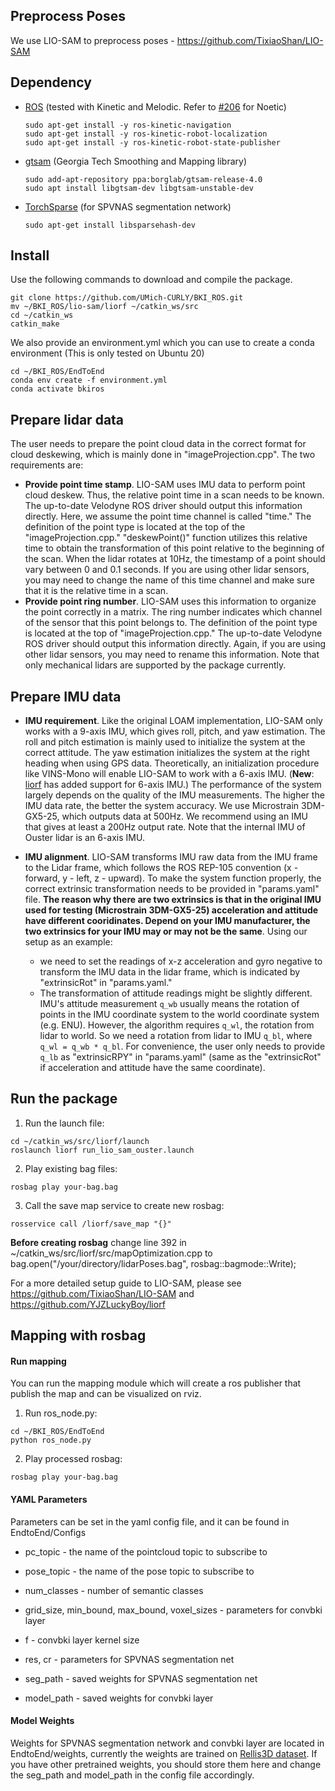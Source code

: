 ## Preprocess Poses
We use LIO-SAM to preprocess poses - https://github.com/TixiaoShan/LIO-SAM

## Dependency

- [ROS](http://wiki.ros.org/ROS/Installation) (tested with Kinetic and Melodic. Refer to [#206](https://github.com/TixiaoShan/LIO-SAM/issues/206) for Noetic)
  ```
  sudo apt-get install -y ros-kinetic-navigation
  sudo apt-get install -y ros-kinetic-robot-localization
  sudo apt-get install -y ros-kinetic-robot-state-publisher
  ```
- [gtsam](https://gtsam.org/get_started/) (Georgia Tech Smoothing and Mapping library)
  ```
  sudo add-apt-repository ppa:borglab/gtsam-release-4.0
  sudo apt install libgtsam-dev libgtsam-unstable-dev
  ```
- [TorchSparse](https://github.com/mit-han-lab/torchsparse) (for SPVNAS segmentation network)
  ```
  sudo apt-get install libsparsehash-dev
  ```
  
## Install

Use the following commands to download and compile the package.

```
git clone https://github.com/UMich-CURLY/BKI_ROS.git
mv ~/BKI_ROS/lio-sam/liorf ~/catkin_ws/src
cd ~/catkin_ws
catkin_make
```

We also provide an environment.yml which you can use to create a conda environment (This is only tested on Ubuntu 20)
```
cd ~/BKI_ROS/EndToEnd
conda env create -f environment.yml
conda activate bkiros
```

## Prepare lidar data

The user needs to prepare the point cloud data in the correct format for cloud deskewing, which is mainly done in "imageProjection.cpp". The two requirements are:
  - **Provide point time stamp**. LIO-SAM uses IMU data to perform point cloud deskew. Thus, the relative point time in a scan needs to be known. The up-to-date Velodyne ROS driver should output this information directly. Here, we assume the point time channel is called "time." The definition of the point type is located at the top of the "imageProjection.cpp." "deskewPoint()" function utilizes this relative time to obtain the transformation of this point relative to the beginning of the scan. When the lidar rotates at 10Hz, the timestamp of a point should vary between 0 and 0.1 seconds. If you are using other lidar sensors, you may need to change the name of this time channel and make sure that it is the relative time in a scan.
  - **Provide point ring number**. LIO-SAM uses this information to organize the point correctly in a matrix. The ring number indicates which channel of the sensor that this point belongs to. The definition of the point type is located at the top of "imageProjection.cpp." The up-to-date Velodyne ROS driver should output this information directly. Again, if you are using other lidar sensors, you may need to rename this information. Note that only mechanical lidars are supported by the package currently.

## Prepare IMU data

  - **IMU requirement**. Like the original LOAM implementation, LIO-SAM only works with a 9-axis IMU, which gives roll, pitch, and yaw estimation. The roll and pitch estimation is mainly used to initialize the system at the correct attitude. The yaw estimation initializes the system at the right heading when using GPS data. Theoretically, an initialization procedure like VINS-Mono will enable LIO-SAM to work with a 6-axis IMU. (**New**: [liorf](https://github.com/YJZLuckyBoy/liorf) has added support for 6-axis IMU.) The performance of the system largely depends on the quality of the IMU measurements. The higher the IMU data rate, the better the system accuracy. We use Microstrain 3DM-GX5-25, which outputs data at 500Hz. We recommend using an IMU that gives at least a 200Hz output rate. Note that the internal IMU of Ouster lidar is an 6-axis IMU.

  - **IMU alignment**. LIO-SAM transforms IMU raw data from the IMU frame to the Lidar frame, which follows the ROS REP-105 convention (x - forward, y - left, z - upward). To make the system function properly, the correct extrinsic transformation needs to be provided in "params.yaml" file. **The reason why there are two extrinsics is that in the original IMU used for testing (Microstrain 3DM-GX5-25) acceleration and attitude have different cooridinates. Depend on your IMU manufacturer, the two extrinsics for your IMU may or may not be the same**. Using our setup as an example:
    - we need to set the readings of x-z acceleration and gyro negative to transform the IMU data in the lidar frame, which is indicated by "extrinsicRot" in "params.yaml."
    - The transformation of attitude readings might be slightly different. IMU's attitude measurement `q_wb` usually means the rotation of points in the IMU coordinate system to the world coordinate system (e.g. ENU). However, the algorithm requires `q_wl`, the rotation from lidar to world. So we need a rotation from lidar to IMU `q_bl`, where `q_wl = q_wb * q_bl`. For convenience, the user only needs to provide `q_lb` as "extrinsicRPY" in "params.yaml" (same as the "extrinsicRot" if acceleration and attitude have the same coordinate).
    
## Run the package

1. Run the launch file:
```
cd ~/catkin_ws/src/liorf/launch
roslaunch liorf run_lio_sam_ouster.launch
```

2. Play existing bag files:
```
rosbag play your-bag.bag
```

3. Call the save map service to create new rosbag:
```
rosservice call /liorf/save_map "{}"
```

**Before creating rosbag** change line 392 in ~/catkin_ws/src/liorf/src/mapOptimization.cpp to bag.open("/your/directory/lidarPoses.bag", rosbag::bagmode::Write);
 

For a more detailed setup guide to LIO-SAM, please see https://github.com/TixiaoShan/LIO-SAM and https://github.com/YJZLuckyBoy/liorf

## Mapping with rosbag

#### Run mapping

You can run the mapping module which will create a ros publisher that publish the map and can be visualized on rviz.

1. Run ros_node.py:
```
cd ~/BKI_ROS/EndToEnd
python ros_node.py
```
2. Play processed rosbag:
```
rosbag play your-bag.bag
```

#### YAML Parameters

Parameters can be set in the yaml config file, and it can be found in EndtoEnd/Configs

* pc_topic - the name of the pointcloud topic to subscribe to
* pose_topic - the name of the pose topic to subscribe to
* num_classes - number of semantic classes

* grid_size, min_bound, max_bound, voxel_sizes - parameters for convbki layer
* f - convbki layer kernel size
* res, cr - parameters for SPVNAS segmentation net
* seg_path - saved weights for SPVNAS segmentation net
* model_path - saved weights for convbki layer

#### Model Weights

Weights for SPVNAS segmentation network and convbki layer are located in EndtoEnd/weights, currently the weights are trained on [Rellis3D dataset](https://github.com/unmannedlab/RELLIS-3D). If you have other pretrained weights, you should store them here and change the seg_path and model_path in the config file accordingly. 


